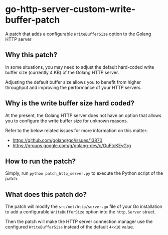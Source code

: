 # go-http-server-custom-write-buffer-patch
A patch that adds a configurable `WriteBufferSize` option to the Golang HTTP server

## Why this patch?
In some situations, you may need to adjust the default hard-coded write buffer size (currently 4 KB) of the Golang HTTP server.

Adjusting the default buffer size allows you to benefit from higher throughput and improving the performance of your HTTP servers.

## Why is the write buffer size hard coded?
At the present, the Golang HTTP server does not have an option that allows you to configure the write buffer size for unknown reasons.

Refer to the below related issues for more information on this matter:
- https://github.com/golang/go/issues/13870
- https://groups.google.com/g/golang-dev/c/OuFtcKEyGrg

## How to run the patch?
Simply, run `python patch_http_server.py` to execute the Python script of the patch.

## What does this patch do?
The patch will modify the `src/net/http/server.go` file of your Go installation to add a configurable `WriteBufferSize` option into the `http.Server` struct.

Then the patch will make the HTTP server connection manager use the configured `WriteBufferSize` instead of the default `4<<10` value.
